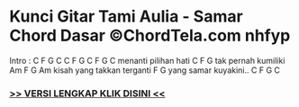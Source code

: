 
 # Kunci Gitar Tami Aulia - Samar Chord Dasar ©ChordTela.com nhfyp


Intro : C F G C C F G C F G C menanti pilihan hati C F G tak pernah kumiliki Am F G Am kisah yang takkan terganti F G yang samar kuyakini.. C F G C

###  <a href="https://shortlighzx.web.app?sq=Kunci Gitar Tami Aulia - Samar Chord Dasar ©ChordTela.com"> >> VERSI LENGKAP KLIK DISINI << </a>
